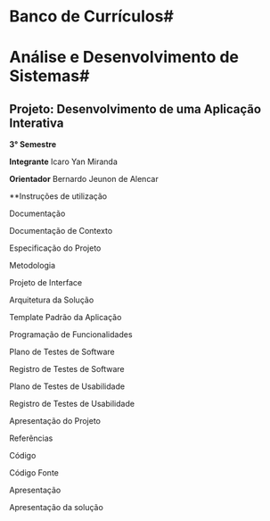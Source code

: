 # Banco de Currículos#
# Análise e Desenvolvimento de Sistemas#

## Projeto: Desenvolvimento de uma Aplicação Interativa ##

**3° Semestre**

**Integrante**
Icaro Yan Miranda

**Orientador**
Bernardo Jeunon de Alencar

**Instruções de utilização

Documentação

Documentação de Contexto

Especificação do Projeto

Metodologia

Projeto de Interface

Arquitetura da Solução

Template Padrão da Aplicação

Programação de Funcionalidades

Plano de Testes de Software

Registro de Testes de Software

Plano de Testes de Usabilidade

Registro de Testes de Usabilidade

Apresentação do Projeto

Referências

Código

Código Fonte

Apresentação

Apresentação da solução
